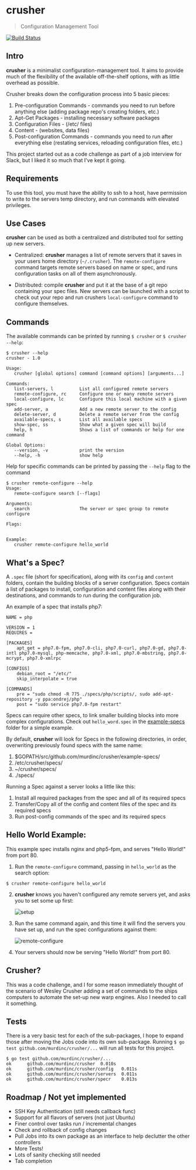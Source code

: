 # crusher
> Configuration Management Tool

[![Build Status](https://travis-ci.org/murdinc/crusher.svg)](https://travis-ci.org/murdinc/crusher)

## Intro
**crusher** is a minimalist configuration-management tool. It aims to provide much of the flexibility of the available off-the-shelf options, with as little overhead as possible.

Crusher breaks down the configuration process into 5 basic pieces: 

1. Pre-configuration Commands - commands you need to run before anything else (adding package repo's creating folders, etc.)
2. Apt-Get Packages - installing necessary software packages
3. Configuration Files - (/etc/ files)
4. Content - (websites, data files)
5. Post-configuration Commands - commands you need to run after everything else (restating services, reloading configuration files, etc.)

This project started out as a code challenge as part of a job interview for Slack, but I liked it so much that I've kept it going. 

## Requirements
To use this tool, you must have the ability to ssh to a host, have permission to write to the servers temp directory, and run commands with elevated privileges.

## Use Cases
**crusher** can be used as both a centralized and distributed tool for setting up new servers.

- Centralized:
**crusher** manages a list of remote servers that it saves in your users home directory (`~/.crusher`). The `remote-configure` command targets remote servers based on name or spec, and runs configuration tasks on all of them asynchronously.

- Distributed:
compile **crusher** and put it at the base of a git repo containing your spec files. New servers can be launched with a script to check out your repo and run crushers `local-configure` command to configure themselves.


## Commands
The available commands can be printed by running `$ crusher` or `$ crusher --help`:
```
$ crusher --help
crusher - 1.0

Usage:
   crusher [global options] command [command options] [arguments...]

Commands:
   list-servers, l			List all configured remote servers
   remote-configure, rc		Configure one or many remote servers
   local-configure, lc		Configure this local machine with a given spec
   add-server, a			Add a new remote server to the config
   delete-server, d			Delete a remote server from the config
   available-specs, s		List all available specs
   show-spec, ss			Show what a given spec will build
   help, h					Shows a list of commands or help for one command

Global Options:
   --version, -v			print the version
   --help, -h				show help
```
Help for specific commands can be printed by passing the `--help` flag to the command
```
$ crusher remote-configure --help
Usage:
   remote-configure search [--flags]

Arguments:
   search					The server or spec group to remote configure

Flags:


Example:
   crusher remote-configure hello_world
```

## What's a Spec?
A `.spec` file (short for specification), along with its `config` and `content` folders, contain the building blocks of a server configuration. Specs contain a list of packages to install, configuration and content files along with their destinations, and commands to run during the configuration job.

An example of a spec that installs php7:
```
NAME = php

VERSION = 1
REQUIRES =

[PACKAGES]
	apt_get = php7.0-fpm, php7.0-cli, php7.0-curl, php7.0-gd, php7.0-intl php7.0-mysql, php-memcache, php7.0-xml, php7.0-mbstring, php7.0-mcrypt, php7.0-xmlrpc

[CONFIGS]
	debian_root = "/etc/"
	skip_interpolate = true

[COMMANDS]
	pre = "sudo chmod -R 775 ./specs/php/scripts/, sudo add-apt-repository -y ppa:ondrej/php"
	post = "sudo service php7.0-fpm restart"
```

Specs can require other specs, to link smaller building blocks into more complex configurations. Check out `hello_word.spec` in the [example-specs](https://github.com/murdinc/crusher/tree/master/example-specs) folder for a simple example.

By default, **crusher** will look for Specs in the following directories, in order, overwriting previously found specs with the same name:

1. $GOPATH/src/github.com/murdinc/crusher/example-specs/
2. /etc/crusher/specs/
3. ~/crusher/specs/
4. ./specs/

Running a Spec against a server looks a little like this:

1. Install all required packages from the spec and all of its required specs
2. Transfer/Copy all of the config and content files of the spec and its required specs
3. Run post-config commands of the spec and its required specs

## Hello World Example:
This example spec installs nginx and php5-fpm, and serves "Hello World!" from port 80.

1. Run the `remote-configure` command, passing in `hello_world` as the search option:

  `$ crusher remote-configure hello_world`

2. **crusher** knows you haven't configured any remote servers yet, and asks you to set some up first:

	![setup](screenshots/setup.png)

3. Run the same command again, and this time it will find the servers you have set up, and run the spec configurations against them:

	![remote-configure](screenshots/remote-configure.png)

4. Your servers should now be serving "Hello World!" from port 80.

## Crusher?
This was a code challenge, and I for some reason immediately thought of the scenario of Wesley Crusher adding a set of commands to the ships computers to automate the set-up new warp engines. Also I needed to call it something.

## Tests
There is a very basic test for each of the sub-packages, I hope to expand those after moving the Jobs code into its own sub-package. Running `$ go test github.com/murdinc/crusher/...` will run all tests for this project.

```
$ go test github.com/murdinc/crusher/...
ok  	github.com/murdinc/crusher	0.010s
ok  	github.com/murdinc/crusher/config	0.011s
ok  	github.com/murdinc/crusher/servers	0.011s
ok  	github.com/murdinc/crusher/specr	0.013s
```

## Roadmap / Not yet implemented
- SSH Key Authentication (still needs callback func)
- Support for all flavors of servers (not just Ubuntu)
- Finer control over tasks run / incremental changes
- Check and rollback of config changes
- Pull Jobs into its own package as an interface to help declutter the other controllers
- More Tests!
- Lots of sanity checking still needed
- Tab completion
